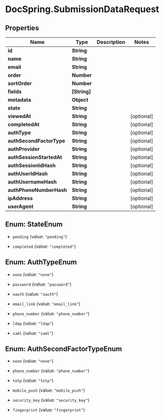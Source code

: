 # DocSpring.SubmissionDataRequest

## Properties
Name | Type | Description | Notes
------------ | ------------- | ------------- | -------------
**id** | **String** |  | 
**name** | **String** |  | 
**email** | **String** |  | 
**order** | **Number** |  | 
**sortOrder** | **Number** |  | 
**fields** | **[String]** |  | 
**metadata** | **Object** |  | 
**state** | **String** |  | 
**viewedAt** | **String** |  | [optional] 
**completedAt** | **String** |  | [optional] 
**authType** | **String** |  | [optional] 
**authSecondFactorType** | **String** |  | [optional] 
**authProvider** | **String** |  | [optional] 
**authSessionStartedAt** | **String** |  | [optional] 
**authSessionIdHash** | **String** |  | [optional] 
**authUserIdHash** | **String** |  | [optional] 
**authUsernameHash** | **String** |  | [optional] 
**authPhoneNumberHash** | **String** |  | [optional] 
**ipAddress** | **String** |  | [optional] 
**userAgent** | **String** |  | [optional] 


<a name="StateEnum"></a>
## Enum: StateEnum


* `pending` (value: `"pending"`)

* `completed` (value: `"completed"`)




<a name="AuthTypeEnum"></a>
## Enum: AuthTypeEnum


* `none` (value: `"none"`)

* `password` (value: `"password"`)

* `oauth` (value: `"oauth"`)

* `email_link` (value: `"email_link"`)

* `phone_number` (value: `"phone_number"`)

* `ldap` (value: `"ldap"`)

* `saml` (value: `"saml"`)




<a name="AuthSecondFactorTypeEnum"></a>
## Enum: AuthSecondFactorTypeEnum


* `none` (value: `"none"`)

* `phone_number` (value: `"phone_number"`)

* `totp` (value: `"totp"`)

* `mobile_push` (value: `"mobile_push"`)

* `security_key` (value: `"security_key"`)

* `fingerprint` (value: `"fingerprint"`)




